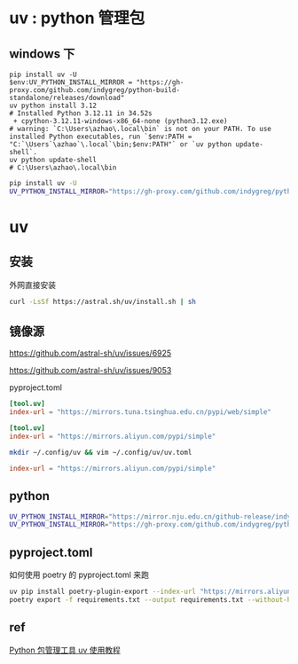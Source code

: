 # uv : python 管理包

## windows 下
```shell
pip install uv -U
$env:UV_PYTHON_INSTALL_MIRROR = "https://gh-proxy.com/github.com/indygreg/python-build-standalone/releases/download"
uv python install 3.12
# Installed Python 3.12.11 in 34.52s
 + cpython-3.12.11-windows-x86_64-none (python3.12.exe)
# warning: `C:\Users\azhao\.local\bin` is not on your PATH. To use installed Python executables, run `$env:PATH = "C:`\Users`\azhao`\.local`\bin;$env:PATH"` or `uv python update-shell`.
uv python update-shell
# C:\Users\azhao\.local\bin
```

```bash
pip install uv -U
UV_PYTHON_INSTALL_MIRROR="https://gh-proxy.com/github.com/indygreg/python-build-standalone/releases/download" uv python install 3.12
```

# uv

## 安装

外网直接安装

```bash
curl -LsSf https://astral.sh/uv/install.sh | sh
```

## 镜像源

https://github.com/astral-sh/uv/issues/6925

https://github.com/astral-sh/uv/issues/9053

pyproject.toml

```toml
[tool.uv]
index-url = "https://mirrors.tuna.tsinghua.edu.cn/pypi/web/simple"

[tool.uv]
index-url = "https://mirrors.aliyun.com/pypi/simple"
```

```bash
mkdir ~/.config/uv && vim ~/.config/uv/uv.toml
```

```toml
index-url = "https://mirrors.aliyun.com/pypi/simple"
```
## python

```bash
UV_PYTHON_INSTALL_MIRROR="https://mirror.nju.edu.cn/github-release/indygreg/python-build-standalone/" uv python install 3.12
UV_PYTHON_INSTALL_MIRROR="https://gh-proxy.com/github.com/indygreg/python-build-standalone/releases/download" uv python install 3.12
```

## pyproject.toml

如何使用 poetry 的 pyproject.toml 来跑

```bash
uv pip install poetry-plugin-export --index-url "https://mirrors.aliyun.com/pypi/simple"
poetry export -f requirements.txt --output requirements.txt --without-hashes
```

## ref

[Python 包管理工具 uv 使用教程](https://zhuanlan.zhihu.com/p/1888904532131575259)

